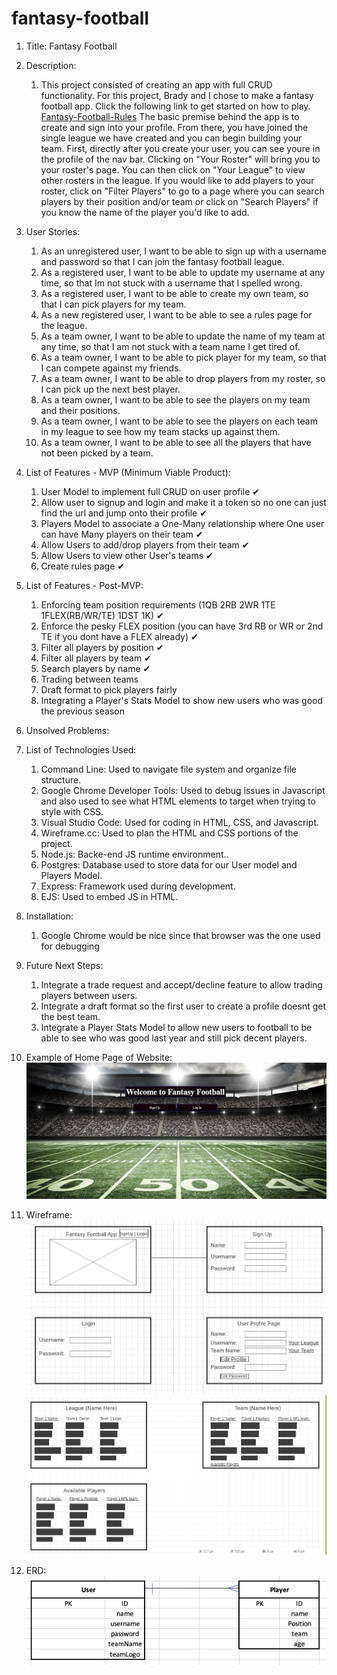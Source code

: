 # fantasy-football
1. Title: Fantasy Football

2. Description: 
    1. This project consisted of creating an app with full CRUD functionality. For this project, Brady and I chose to make a fantasy football app.
    Click the following link to get started on how to play. [Fantasy-Football-Rules](https://fantasy-football-lucas.herokuapp.com/rosters/league/rules) The basic premise behind the app is to create and sign into your profile. From there, you have joined the single league we have created and you can begin building your team. First, directly after you create your user, you can see youre in the profile of the nav bar. Clicking on "Your Roster" will bring you to your roster's page. You can then click on "Your League" to view other rosters in the league. If you would like to add players to your roster, click on "Filter Players" to go to a page where you can search players by their position and/or team or click on "Search Players" if you know the name of the player you'd like to add. 

3. User Stories:
    1. As an unregistered user, I want to be able to sign up with a username and password so that I can join the fantasy football league.
    1. As a registered user, I want to be able to update my username at any time, so that Im not stuck with a username that I spelled wrong.
    1. As a registered user, I want to be able to create my own team, so that I can pick players for my team.
    1. As a new registered user, I want to be able to see a rules page for the league.
    1. As a team owner, I want to be able to update the name of my team at any time, so that I am not stuck with a team name I get tired of.
    1. As a team owner, I want to be able to pick player for my team, so that I can compete against my friends.
    1. As a team owner, I want to be able to drop players from my roster, so I can pick up the next best player.
    1. As a team owner, I want to be able to see the players on my team and their positions.
    1. As a team owner, I want to be able to see the players on each team in my league to see how my team stacks up against them.
    1. As a team owner, I want to be able to see all the players that have not been picked by a team.
    
3. List of Features - MVP (Minimum Viable Product):
    1. User Model to implement full CRUD on user profile ✔
    1. Allow user to signup and login and make it a token so no one can just find the url and jump onto their profile ✔
    1. Players Model to associate a One-Many relationship where One user can have Many players on their team ✔
    1. Allow Users to add/drop players from their team ✔
    1. Allow Users to view other User's teams ✔
    1. Create rules page ✔

4. List of Features - Post-MVP:
    1. Enforcing team position requirements (1QB 2RB 2WR 1TE 1FLEX(RB/WR/TE) 1DST 1K) ✔
    1. Enforce the pesky FLEX position (you can have 3rd RB or WR or 2nd TE if you dont have a FLEX already) ✔
    1. Filter all players by position ✔
    1. Filter all players by team ✔
    1. Search players by name ✔
    1. Trading between teams
    1. Draft format to pick players fairly
    1. Integrating a Player's Stats Model to show new users who was good the previous season

5. Unsolved Problems:

6. List of Technologies Used:
    1. Command Line: Used to navigate file system and organize file structure.
    1. Google Chrome Developer Tools: Used to debug issues in Javascript and also used to see what HTML elements to target when trying to style with CSS.
    1. Visual Studio Code: Used for coding in HTML, CSS, and Javascript.
    1. Wireframe.cc: Used to plan the HTML and CSS portions of the project.
    1. Node.js: Backe-end JS runtime environment..
    1. Postgres: Database used to store data for our User model and Players Model.
    1. Express: Framework used during development.
    1. EJS: Used to embed JS in HTML.

7. Installation:
    1. Google Chrome would be nice since that browser was the one used for debugging

8. Future Next Steps:
    1. Integrate a trade request and accept/decline feature to allow trading players between users.
    1. Integrate a draft format so the first user to create a profile doesnt get the best team.
    1. Integrate a Player Stats Model to allow new users to football to be able to see who was good last year and still pick decent players.

9. Example of Home Page of Website:
![homepage](public/images/FantasyFootballHomepage.png)

10. Wireframe:
![wireframe1](public/images/FantasyFootball1.png)
![wireframe2](public/images/FantasyFootball2.png)

11. ERD:
![ERD](public/images/ERDFantasyFootball.png)

